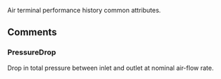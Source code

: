 Air terminal performance history common attributes.

<!-- end of short definition -->



## Comments

### PressureDrop

Drop in total pressure between inlet and outlet at nominal air-flow rate.

